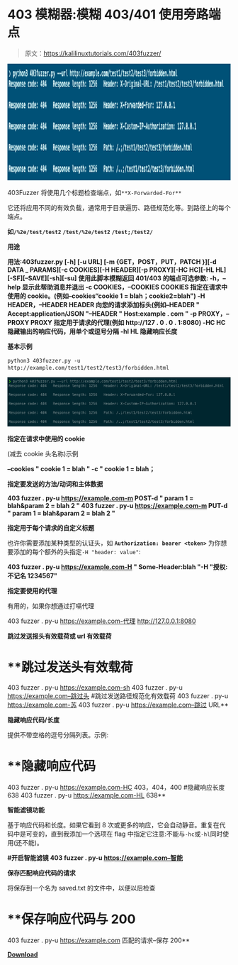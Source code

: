# 403 模糊器:模糊 403/401 使用旁路端点

> 原文：<https://kalilinuxtutorials.com/403fuzzer/>

[![403Fuzzer : Fuzz 403/401Ing Endpoints For Bypasses](img/6d1a78c7fb1c104926039bd1db67781d.png "403Fuzzer : Fuzz 403/401Ing Endpoints For Bypasses")](https://1.bp.blogspot.com/-z7JdeSORdvQ/YMTCrRm8FZI/AAAAAAAAJfk/Nr3m9kd-YcwI1kCuPePcKpepUO2NdK9LwCLcBGAsYHQ/s728/403Fuzzer%25281%2529.png)

403Fuzzer 将使用几个标题检查端点，如`**X-Forwarded-For**`

它还将应用不同的有效负载，通常用于目录遍历、路径规范化等。到路径上的每个端点。

**如`/%2e/test/test2` `/test/%2e/test2` `/test;/test2/`**

**用途**

**用法:403fuzzer.py [-h] [-u URL] [-m {GET，POST，PUT，PATCH }][-d DATA _ PARAMS][-c COOKIES][-H HEADER][-p PROXY][-HC HC][-HL HL][-SF][–SAVE][-sh][-su]
使用此脚本模糊返回 401/403
的端点可选参数:
-h，–help 显示此帮助消息并退出
-c COOKIES，–COOKIES COOKIES
指定在请求中使用的 cookie。(例如–cookies“cookie 1 = blah；cookie2=blah")
-H HEADER，–HEADER HEADER
向您的请求添加标头(例如–HEADER " Accept:application/JSON "–HEADER " Host:example . com "
-p PROXY，–PROXY PROXY
指定用于请求的代理(例如 http://127 . 0 . 0 . 1:8080)
-HC HC 隐藏输出的响应代码，用单个或逗号分隔
-hl HL 隐藏响应长度**

**基本示例**

```
python3 403fuzzer.py -u http://example.com/test1/test2/test3/forbidden.html
```

![](img/5b948fc8de3848e9afc3ffdf29359e8b.png)

**指定在请求中使用的 cookie**

(减去 cookie 头名称)示例

**–cookies " cookie 1 = blah "
-c " cookie 1 = blah；**

**指定要发送的方法/动词和主体数据**

**403 fuzzer . py-u https://example.com-m POST-d " param 1 = blah&param 2 = blah 2 "
403 fuzzer . py-u https://example.com-m PUT-d " param 1 = blah&param 2 = blah 2 "**

**指定用于每个请求的自定义标题**

也许你需要添加某种类型的认证头，如 **`Authorization: bearer <token>`** 为你想要添加的每个额外的头指定`-H "header: value"`:

**403 fuzzer . py-u https://example.com-H " Some-Header:blah "-H "授权:不记名 1234567"**

**指定要使用的代理**

有用的，如果你想通过打嗝代理

403 fuzzer . py-u https://example.com-代理 http://127.0.0.1:8080

**跳过发送报头有效载荷或 url 有效载荷**

# **跳过发送头有效载荷
403 fuzzer . py-u https://example.com-sh
403 fuzzer . py-u https://example.com–跳过头
#跳过发送路径规范化有效载荷
403 fuzzer . py-u https://example.com-苏
403 fuzzer . py-u https://example.com–跳过 URL**

**隐藏响应代码/长度**

提供不带空格的逗号分隔列表。示例:

# **隐藏响应代码
403 fuzzer . py-u https://example.com-HC 403，404，400
#隐藏响应长度 638
403 fuzzer . py-u https://example.com-HL 638**

**智能滤镜功能**

基于响应代码和长度。如果它看到 8 次或更多的响应，它会自动静音。重复在代码中是可变的，直到我添加一个选项在 flag 中指定它注意:不能与`-hc`或`-hl`同时使用(还不能)。

**#开启智能滤镜
403 fuzzer . py-u https://example.com–智能**

**保存匹配响应代码的请求**

将保存到一个名为 saved.txt 的文件中，以便以后检查

# **保存响应代码与 200
403 fuzzer . py-u https://example.com 匹配的请求–保存 200**

[**Download**](https://github.com/intrudir/403fuzzer)